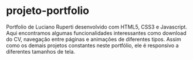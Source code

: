 # projeto-portfolio
 Portfolio de Luciano Ruperti desenvolvido com HTML5, CSS3 e Javascript. Aqui encontramos algumas funcionalidades interessantes como download do CV, navegação entre páginas e animações de diferentes tipos. Assim como os demais projetos constantes neste portfólio, ele é responsivo a diferentes tamanhos de tela. 
